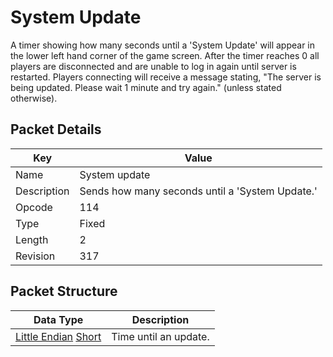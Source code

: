 # System Update
A timer showing how many seconds until a 'System Update' will appear in the lower left hand corner of the game screen. After the timer reaches 0 all players are disconnected and are unable to log in again until server is restarted. Players connecting will receive a message stating, "The server is being updated. Please wait 1 minute and try again." (unless stated otherwise).

## Packet Details
| Key | Value |
|--|--|
| Name | System update |
| Description | Sends how many seconds until a 'System Update.' |
| Opcode | 114 |
| Type | Fixed |
| Length | 2 |
| Revision | 317 |

## Packet Structure
| Data Type | Description |
|--|--|
| [Little Endian](/Data-Types.html#little-endian) [Short](/Data-Types.html#common-data-types) | Time until an update. |
